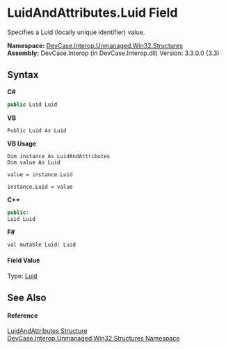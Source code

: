 # LuidAndAttributes.Luid Field
 

Specifies a Luid (locally unique identifier) value.

**Namespace:**&nbsp;<a href="N_DevCase_Interop_Unmanaged_Win32_Structures">DevCase.Interop.Unmanaged.Win32.Structures</a><br />**Assembly:**&nbsp;DevCase.Interop (in DevCase.Interop.dll) Version: 3.3.0.0 (3.3)

## Syntax

**C#**<br />
``` C#
public Luid Luid
```

**VB**<br />
``` VB
Public Luid As Luid
```

**VB Usage**<br />
``` VB Usage
Dim instance As LuidAndAttributes
Dim value As Luid

value = instance.Luid

instance.Luid = value
```

**C++**<br />
``` C++
public:
Luid Luid
```

**F#**<br />
``` F#
val mutable Luid: Luid
```


#### Field Value
Type: <a href="T_DevCase_Interop_Unmanaged_Win32_Structures_Luid">Luid</a>

## See Also


#### Reference
<a href="T_DevCase_Interop_Unmanaged_Win32_Structures_LuidAndAttributes">LuidAndAttributes Structure</a><br /><a href="N_DevCase_Interop_Unmanaged_Win32_Structures">DevCase.Interop.Unmanaged.Win32.Structures Namespace</a><br />